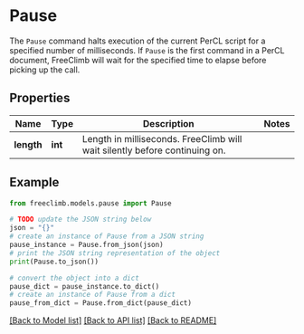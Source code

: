 # Pause

The `Pause` command halts execution of the current PerCL script for a specified number of milliseconds. If `Pause` is the first command in a PerCL document, FreeClimb will wait for the specified time to elapse before picking up the call.

## Properties

Name | Type | Description | Notes
------------ | ------------- | ------------- | -------------
**length** | **int** | Length in milliseconds. FreeClimb will wait silently before continuing on. | 

## Example

```python
from freeclimb.models.pause import Pause

# TODO update the JSON string below
json = "{}"
# create an instance of Pause from a JSON string
pause_instance = Pause.from_json(json)
# print the JSON string representation of the object
print(Pause.to_json())

# convert the object into a dict
pause_dict = pause_instance.to_dict()
# create an instance of Pause from a dict
pause_from_dict = Pause.from_dict(pause_dict)
```
[[Back to Model list]](../README.md#documentation-for-models) [[Back to API list]](../README.md#documentation-for-api-endpoints) [[Back to README]](../README.md)


